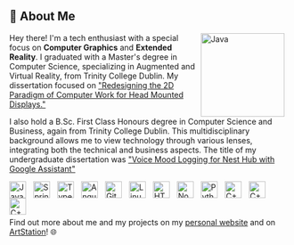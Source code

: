 ## 👋 About Me
<img align="right" alt="Java" width="150px" style="padding-right:10px;" src="https://github.com/liamby/liamby/assets/60388361/8c5c8e6f-239c-4b3b-ae26-1fe55e552fce"/>

Hey there! I'm a tech enthusiast with a special focus on **Computer Graphics** and **Extended Reality**. I graduated with a Master's degree in Computer Science, specializing in Augmented and Virtual Reality, from Trinity College Dublin. My dissertation focused on ["Redesigning the 2D Paradigm of Computer Work for Head Mounted Displays."](https://github.com/liamby/Redesigning-the-2D-Paradigm-of-Computer-Work-for-Head-Mounted-Displays)

I also hold a B.Sc. First Class Honours degree in Computer Science and Business, again from Trinity College Dublin. This multidisciplinary background allows me to view technology through various lenses, integrating both the technical and business aspects. The title of my undergraduate dissertation was ["Voice Mood Logging for Nest Hub with Google Assistant"](https://github.com/liamby/Voice-Mood-Logging-for-Nest-Hub-with-Google-Assistant) 

<img align="left" alt="Java" width="30px" style="padding-right:10px;" src="https://cdn.jsdelivr.net/gh/devicons/devicon/icons/visualstudio/visualstudio-plain.svg"/>
<img align="left" alt="Spring" width="30px" style="padding-right:10px;" src="https://cdn.jsdelivr.net/gh/devicons/devicon/icons/csharp/csharp-original.svg" />
<img align="left" alt="TypeScript" width="30px" style="padding-right:10px;" src="https://cdn.jsdelivr.net/gh/devicons/devicon/icons/unity/unity-original.svg" />
<img align="left" alt="Angular" width="30px" style="padding-right:10px;" src="https://cdn.jsdelivr.net/gh/devicons/devicon/icons/unrealengine/unrealengine-original.svg" />
<img align="left" alt="Git" width="30px" style="padding-right:10px;" src="https://cdn.jsdelivr.net/gh/devicons/devicon/icons/blender/blender-original.svg" />
<img align="left" alt="Linux" width="30px" style="padding-right:10px;" src="https://cdn.jsdelivr.net/gh/devicons/devicon/icons/vscode/vscode-original.svg" />
<img align="left" alt="HTML" width="30px" style="padding-right:10px;" src="https://cdn.jsdelivr.net/gh/devicons/devicon/icons/github/github-original.svg" />
<img align="left" alt="NodeJS" width="30px" style="padding-right:10px;" src="https://cdn.jsdelivr.net/gh/devicons/devicon/icons/nodejs/nodejs-original.svg" />
<img align="left" alt="Python" width="30px" style="padding-right:10px;" src="https://cdn.jsdelivr.net/gh/devicons/devicon/icons/python/python-plain.svg" />
<img align="left" alt="C++" width="30px" style="padding-right:10px;" src="https://cdn.jsdelivr.net/gh/devicons/devicon/icons/cplusplus/cplusplus-line.svg" />
<img align="left" alt="C++" width="30px" style="padding-right:10px;" src="https://cdn.jsdelivr.net/gh/devicons/devicon/icons/opengl/opengl-original.svg" />
<img align="left" alt="C++" width="30px" style="padding-right:10px;" src="https://cdn.jsdelivr.net/gh/devicons/devicon/icons/java/java-original.svg" />
<br />
<br></br>

Find out more about me and my projects on my [personal website](https://liam-byrne.vercel.app/) and on [ArtStation](https://byrnel45.artstation.com/)! 🌐

<!--<img align="Right" alt="Artstation" width="40%" src="https://github.com/liamby/liamby/assets/60388361/819ded43-06ac-44c9-9d86-cf863fd744f4"/>
<img align="Right" alt="Personal Website" width="40%" src="https://github.com/liamby/liamby/assets/60388361/7c8bd0fc-0a81-487c-a000-8b5c2f3ae539"/> -->


